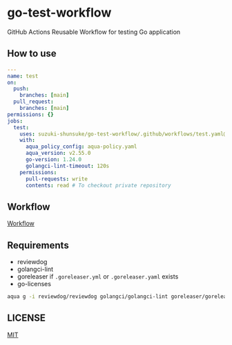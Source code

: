 # go-test-workflow

GitHub Actions Reusable Workflow for testing Go application

## How to use

```yaml
---
name: test
on:
  push:
    branches: [main]
  pull_request:
    branches: [main]
permissions: {}
jobs:
  test:
    uses: suzuki-shunsuke/go-test-workflow/.github/workflows/test.yaml@287a75bd5ffae8d64db887708d9262381a7f6655 # v1.1.1
    with:
      aqua_policy_config: aqua-policy.yaml
      aqua_version: v2.55.0
      go-version: 1.24.0
      golangci-lint-timeout: 120s
    permissions:
      pull-requests: write
      contents: read # To checkout private repository
```

## Workflow

[Workflow](.github/workflows/test.yaml)

## Requirements

- reviewdog
- golangci-lint
- goreleaser if `.goreleaser.yml` or `.goreleaser.yaml` exists
- go-licenses

```sh
aqua g -i reviewdog/reviewdog golangci/golangci-lint goreleaser/goreleaser google/go-licenses
```

## LICENSE

[MIT](LICENSE)
